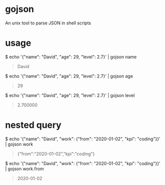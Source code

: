 # gojson
An unix tool to parse JSON in shell scripts

# usage

  $ echo '{"name": "David", "age": 29, "level": 2.7}' | gojson name
  > David

  $ echo '{"name": "David", "age": 29, "level": 2.7}' | gojson age
  > 29

  $ echo '{"name": "David", "age": 29, "level": 2.7}' | gojson level
  > 2.700000

# nested query

  $ echo '{"name": "David", "work": {"from": "2020-01-02", "kpi": "coding"}}' | gojson work
  > {"from":"2020-01-02","kpi":"coding"}

  $ echo '{"name": "David", "work": {"from": "2020-01-02", "kpi": "coding"}}' | gojson work.from
  > 2020-01-02